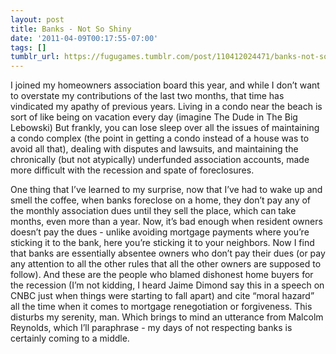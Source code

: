 ```yaml
---
layout: post
title: Banks - Not So Shiny
date: '2011-04-09T00:17:55-07:00'
tags: []
tumblr_url: https://fugugames.tumblr.com/post/110412024471/banks-not-so-shiny
---
```

I joined my homeowners association board this year, and while I don’t want to overstate my contributions of the last two months, that time has vindicated my apathy of previous years. Living in a condo near the beach is sort of like being on vacation every day (imagine The Dude in The Big Lebowski) But frankly, you can lose sleep over all the issues of maintaining a condo complex (the point in getting a condo instead of a house was to avoid all that), dealing with disputes and lawsuits, and maintaining the chronically (but not atypically) underfunded association accounts, made more difficult with the recession and spate of foreclosures.

One thing that I’ve learned to my surprise, now that I’ve had to wake up and smell the coffee, when banks foreclose on a home, they don’t pay any of the monthly association dues until they sell the place, which can take months, even more than a year. Now, it’s bad enough when resident owners doesn’t pay the dues - unlike avoiding mortgage payments where you’re sticking it to the bank, here you’re sticking it to your neighbors. Now I find that banks are essentially absentee owners who don’t pay their dues (or pay any attention to all the other rules that all the other owners are supposed to follow). And these are the people who blamed dishonest home buyers for the recession (I’m not kidding, I heard Jaime Dimond say this in a speech on CNBC just when things were starting to fall apart) and cite “moral hazard” all the time when it comes to mortgage renegotiation or forgiveness. This disturbs my serenity, man. Which brings to mind an utterance from Malcolm Reynolds, which I’ll paraphrase - my days of not respecting banks is certainly coming to a middle.

